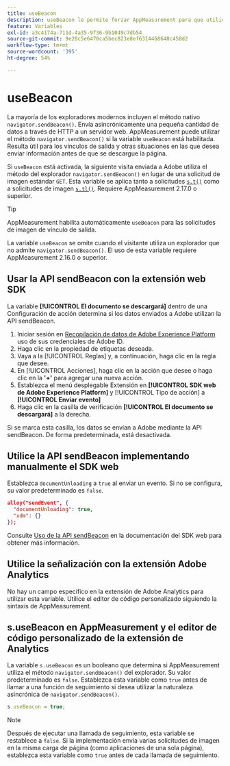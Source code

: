 ```yaml
---
title: useBeacon
description: useBeacon le permite forzar AppMeasurement para que utilice la API sendBeacon de los navegadores
feature: Variables
exl-id: a3c4174a-711d-4a35-9f36-9b1049c7db54
source-git-commit: 9e20c5e6470ca5bec823e8ef6314468648c458d2
workflow-type: tm+mt
source-wordcount: '395'
ht-degree: 54%

---
```


# useBeacon

La mayoría de los exploradores modernos incluyen el método nativo `navigator.sendBeacon()`. Envía asincrónicamente una pequeña cantidad de datos a través de HTTP a un servidor web. AppMeasurement puede utilizar el método `navigator.sendBeacon()` si la variable `useBeacon` está habilitada. Resulta útil para los vínculos de salida y otras situaciones en las que desea enviar información antes de que se descargue la página.

Si `useBeacon` está activada, la siguiente visita enviada a Adobe utiliza el método del explorador `navigator.sendBeacon()` en lugar de una solicitud de imagen estándar `GET`. Esta variable se aplica tanto a solicitudes [`s.t()`](../functions/t-method.md) como a solicitudes de imagen [`s.tl()`](../functions/tl-method.md). Requiere AppMeasurement 2.17.0 o superior.

>[!TIP]
>
>AppMeasurement habilita automáticamente `useBeacon` para las solicitudes de imagen de vínculo de salida.

La variable `useBeacon` se omite cuando el visitante utiliza un explorador que no admite `navigator.sendBeacon()`. El uso de esta variable requiere AppMeasurement 2.16.0 o superior.

## Usar la API sendBeacon con la extensión web SDK

La variable **[!UICONTROL El documento se descargará]** dentro de una Configuración de acción determina si los datos enviados a Adobe utilizan la API sendBeacon.

1. Iniciar sesión en [Recopilación de datos de Adobe Experience Platform](https://experience.adobe.com/data-collection) uso de sus credenciales de Adobe ID.
1. Haga clic en la propiedad de etiquetas deseada.
1. Vaya a la [!UICONTROL Reglas] y, a continuación, haga clic en la regla que desee.
1. En [!UICONTROL Acciones], haga clic en la acción que desee o haga clic en la **&#39;+&#39;** para agregar una nueva acción.
1. Establezca el menú desplegable Extensión en **[!UICONTROL SDK web de Adobe Experience Platform]** y [!UICONTROL Tipo de acción] a **[!UICONTROL Enviar evento]**
1. Haga clic en la casilla de verificación **[!UICONTROL El documento se descargará]** a la derecha.

Si se marca esta casilla, los datos se envían a Adobe mediante la API sendBeacon. De forma predeterminada, está desactivada.

## Utilice la API sendBeacon implementando manualmente el SDK web

Establezca `documentUnloading` a `true` al enviar un evento. Si no se configura, su valor predeterminado es `false`.

```json
alloy("sendEvent", {
  "documentUnloading": true,
  "xdm": {}
});
```

Consulte [Uso de la API sendBeacon](https://experienceleague.adobe.com/docs/experience-platform/edge/fundamentals/tracking-events.html#using-the-sendbeacon-api) en la documentación del SDK web para obtener más información.

## Utilice la señalización con la extensión Adobe Analytics

No hay un campo específico en la extensión de Adobe Analytics para utilizar esta variable. Utilice el editor de código personalizado siguiendo la sintaxis de AppMeasurement.

## s.useBeacon en AppMeasurement y el editor de código personalizado de la extensión de Analytics

La variable `s.useBeacon` es un booleano que determina si AppMeasurement utiliza el método `navigator.sendBeacon()` del explorador. Su valor predeterminado es `false`. Establezca esta variable como `true` antes de llamar a una función de seguimiento si desea utilizar la naturaleza asincrónica de `navigator.sendBeacon()`.

```js
s.useBeacon = true;
```

>[!NOTE]
>
>Después de ejecutar una llamada de seguimiento, esta variable se restablece a `false`. Si la implementación envía varias solicitudes de imagen en la misma carga de página (como aplicaciones de una sola página), establezca esta variable como `true` antes de cada llamada de seguimiento.
